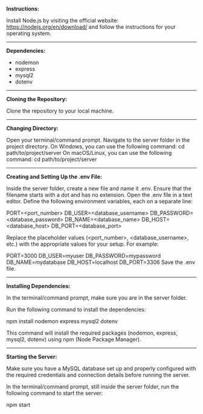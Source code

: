 **Instructions:**

Install Node.js by visiting the official website: https://nodejs.org/en/download/ and follow the instructions for your operating system.

---

**Dependencies:**

- nodemon
- express
- mysql2
- dotenv

---

**Cloning the Repository:**


Clone the repository to your local machine.

---

**Changing Directory:**


Open your terminal/command prompt.
Navigate to the server folder in the project directory.
On Windows, you can use the following command: cd path/to/project/server
On macOS/Linux, you can use the following command: cd path/to/project/server

---

**Creating and Setting Up the .env File:**


Inside the server folder, create a new file and name it .env. Ensure that the filename starts with a dot and has no extension.
Open the .env file in a text editor.
Define the following environment variables, each on a separate line:


PORT=<port_number>
DB_USER=<database_username>
DB_PASSWORD=<database_password>
DB_NAME=<database_name>
DB_HOST=<database_host>
DB_PORT=<database_port>

Replace the placeholder values (<port_number>, <database_username>, etc.) with the appropriate values for your setup. For example:

PORT=3000
DB_USER=myuser
DB_PASSWORD=mypassword
DB_NAME=mydatabase
DB_HOST=localhost
DB_PORT=3306
Save the .env file.

---

**Installing Dependencies:**


In the terminal/command prompt, make sure you are in the server folder.

Run the following command to install the dependencies:

npm install nodemon express mysql2 dotenv

This command will install the required packages (nodemon, express, mysql2, dotenv) using npm (Node Package Manager).

---

**Starting the Server:**

Make sure you have a MySQL database set up and properly configured with the required credentials and connection details before running the server.

In the terminal/command prompt, still inside the server folder, run the following command to start the server:

npm start
